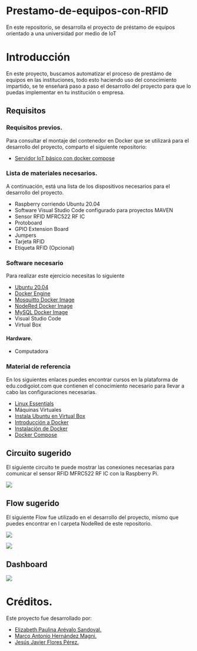 # Prestamo-de-equipos-con-RFID
En este repositorio, se desarrolla el proyecto de préstamo de equipos orientado a una universidad por medio de IoT

# Introducción

En este proyecto, buscamos automatizar el proceso de prestámo de equipos en las instituciones, todo esto haciendo uso del conocimiento impartido, se te enseñará paso a paso el desarrollo del proyecto para que lo puedas implementar en tu institución o empresa. 

## Requisitos

### Requisitos previos. 

Para consultar el montaje del contenedor en Docker que se utilizará para el desarrollo del proyecto, comparto el siguiente repositorio: 

- [Servidor IoT básico con docker compose](https://github.com/codigo-iot/servidor-IoT-basico-docker-compose/tree/main)


### Lista de materiales necesarios.

A continuación, está una lista de los dispositivos necesarios para el desarrollo del proyecto.

- Raspberry corriendo Ubuntu 20.04
- Software Visual Studio Code configurado para proyectos MAVEN
- Sensor RFID MFRC522 RF IC
- Protoboard
- GPIO Extension Board
- Jumpers
- Tarjeta RFID
- Etiqueta RFID (Opcional)

### Software necesario
Para realizar este ejercicio necesitas lo siguiente

- [Ubuntu 20.04](https://releases.ubuntu.com/20.04/)
- [Docker Engine](https://docs.docker.com/engine/install/ubuntu/#install-using-the-convenience-script)
- [Mosquitto Docker Image](https://hub.docker.com/_/eclipse-mosquitto/)
- [NodeRed Docker Image](https://hub.docker.com/r/nodered/node-red)
- [MySQL Docker Image](https://hub.docker.com/_/mysql)
- Visual Studio Code
- Virtual Box

#### Hardware.
- Computadora

### Material de referencia

En los siguientes enlaces puedes encontrar cursos en la plataforma de edu.codigoiot.com que contienen el conocimiento necesario para llevar a cabo las configuraciones necesarias.

- [Linux Essentials](https://edu.codigoiot.com/course/view.php?id=984)
- Máquinas Virtuales
- [Instala Ubuntu en Virtual Box](https://edu.codigoiot.com/course/view.php?id=812)
- [Introducción a Docker]()
- [Instalación de Docker]()
- [Docker Compose]()

## Circuito sugerido

El siguiente circuito te puede mostrar las conexiones necesarias para comunicar el sensor RFID MFRC522 RF IC con la Raspberry Pi.

![](https://github.com/elizabeth-arevalo/prestamo-de-equipos-con-RFID/blob/main/img/circuito.png)

## Flow sugerido

El siguiente Flow fue utilizado en el desarrollo del proyecto, mismo que puedes encontrar en l carpeta NodeRed de este repositorio.

![](https://github.com/elizabeth-arevalo/prestamo-de-equipos-con-RFID/blob/main/img/flow1.png)

![](https://github.com/elizabeth-arevalo/prestamo-de-equipos-con-RFID/blob/main/img/flow2.png)

## Dashboard

![](https://github.com/elizabeth-arevalo/prestamo-de-equipos-con-RFID/blob/main/img/f_dashboard.png)

# Créditos.
 Este proyecto fue desarrollado por:

- [Elizabeth Paulina Arévalo Sandoval.](https://github.com/elizabeth-arevalo)
- [Marco Antonio Hernández Magni.](https://github.com/Magni007)
- [Jesús Javier Flores Pérez.](https://github.com/jjavierohara)
